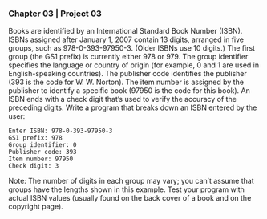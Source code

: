 ### Chapter 03 | Project 03
Books are identified by an International Standard Book Number (ISBN). ISBNs assigned
after January 1, 2007 contain 13 digits, arranged in five groups, such as 978-0-393-97950-3.
(Older ISBNs use 10 digits.) The first group (the GS1 prefix) is currently either 978 or 979.
The group identifier specifies the language or country of origin (for example, 0 and 1 are
used in English-speaking countries). The publisher code identifies the publisher (393 is the
code for W. W. Norton). The item number is assigned by the publisher to identify a specific
book (97950 is the code for this book). An ISBN ends with a check digit that’s used to verify
the accuracy of the preceding digits. Write a program that breaks down an ISBN entered by
the user:
```
Enter ISBN: 978-0-393-97950-3
GS1 prefix: 978
Group identifier: 0
Publisher code: 393
Item number: 97950
Check digit: 3
```
Note: The number of digits in each group may vary; you can’t assume that groups have the
lengths shown in this example. Test your program with actual ISBN values (usually found
on the back cover of a book and on the copyright page).